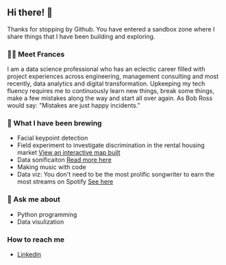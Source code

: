 ## Hi there! 👋

Thanks for stopping by Github. You have entered a sandbox zone where I share things that I have been building and exploring.

### 👧🏻 Meet Frances 

I am a data science professional who has an eclectic career filled with project experiences across engineering, management consulting and most recently, data analytics and digital transformation. Upkeeping my tech fluency requires me to continuously learn new things, break some things, make a few mistakes along the way and start all over again. As Bob Ross would say: "Mistakes are just happy incidents." 

### 🧪 What I have been brewing

- Facial keypoint detection 
- Field experiment to investigate discrimination in the rental housing market [View an interactive map built](https://www.google.com/maps/d/u/0/edit?mid=1TvWV2dGcDC-7EQQ6zdbuynnPPOB055H7&usp=sharing)
- Data sonificaiton [Read more here](https://dlab.berkeley.edu/news/stumbling-upon-data-sonification-when-i-fused-my-passion-music-coding)
- Making music with code
- Data viz: You don't need to be the most prolific songwriter to earn the most streams on Spotify [See here](https://public.tableau.com/app/profile/franny/viz/Spotify2021Top200/Dashboard1)

### 💬 Ask me about 
- Python programming
- Data visulization

### How to reach me
- [Linkedin](https://www.linkedin.com/in/frances-leung/)

